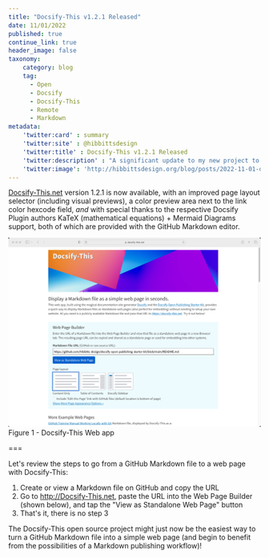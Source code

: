 ```yaml
---
title: "Docsify-This v1.2.1 Released"
date: 11/01/2022
published: true
continue_link: true
header_image: false
taxonomy:
    category: blog
    tag:
      - Open
      - Docsify
      - Docsify-This
      - Remote
      - Markdown
metadata:
    'twitter:card' : summary
    'twitter:site' : @hibbittsdesign
    'twitter:title' : Docsify-This v1.2.1 Released
    'twitter:description' : "A significant update to my new project to help people use Docsify even easier and faster."
    'twitter:image': 'http://hibbittsdesign.org/blog/posts/2022-11-01-docsify-this-v121-released/screenshot.png'
---
```


[Docsify-This.net](https://docsify-this.net) version 1.2.1 is now available, with an improved page layout selector (including visual previews), a color preview area next to the link color hexcode field, _and_ with special thanks to the respective Docsify Plugin authors KaTeX (mathematical equations) + Mermaid Diagrams support, both of which are provided with the GitHub Markdown editor.

![Docsify-This screenshot](screenshot.png)  
Figure 1 - Docsify-This Web app

===

Let's review the steps to go from a GitHub Markdown file to a web page with Docsify-This:

1. Create or view a Markdown file on GitHub and copy the URL
2. Go to http://Docsify-This.net, paste the URL into the Web Page Builder (shown below), and tap the "View as Standalone Web Page" button
3. That's it, there is no step 3

The Docsify-This open source project might just now be the easiest way to turn a GitHub Markdown file into a simple web page (and begin to benefit from the possibilities of a Markdown publishing workflow)!